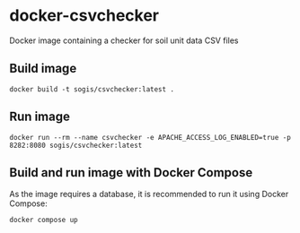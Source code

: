# docker-csvchecker
Docker image containing a checker for soil unit data CSV files

## Build image

```
docker build -t sogis/csvchecker:latest .
```

## Run image

```
docker run --rm --name csvchecker -e APACHE_ACCESS_LOG_ENABLED=true -p 8282:8080 sogis/csvchecker:latest
```

## Build and run image with Docker Compose

As the image requires a database,
it is recommended to run it using Docker Compose:
```
docker compose up
```
